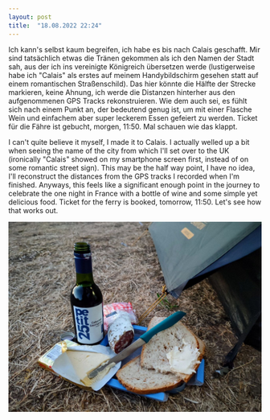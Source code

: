 ```yaml
---
layout: post
title:  "18.08.2022 22:24"
---
```


Ich kann's selbst kaum begreifen, ich habe es bis nach Calais geschafft. Mir sind tatsächlich etwas die Tränen gekommen als ich den Namen der Stadt sah, aus der ich ins vereinigte Königreich übersetzen werde (lustigerweise habe ich "Calais" als erstes auf meinem Handybildschirm gesehen statt auf einem romantischen Straßenschild).
Das hier könnte die Hälfte der Strecke markieren, keine Ahnung, ich werde die Distanzen hinterher aus den aufgenommenen GPS Tracks rekonstruieren. Wie dem auch sei, es fühlt sich nach einem Punkt an, der bedeutend genug ist, um mit einer Flasche Wein und einfachem aber super leckerem Essen gefeiert zu werden. 
Ticket für die Fähre ist gebucht, morgen, 11:50. Mal schauen wie das klappt.

I can't quite believe it myself, I made it to Calais. I actually welled up a bit when seeing the name of the city from which I'll set over to the UK (ironically "Calais" showed on my smartphone screen first, instead of on some romantic street sign).
This may be the half way point, I have no idea, I'll reconstruct the distances from the GPS tracks I recorded when I'm finished. Anyways, this feels like a significant enough point in the journey to celebrate the one night in France with a bottle of wine and some simple yet delicious food. 
Ticket for the ferry is booked, tomorrow, 11:50. Let's see how that works out.

![](/assets/photo1660857847.jpeg)
